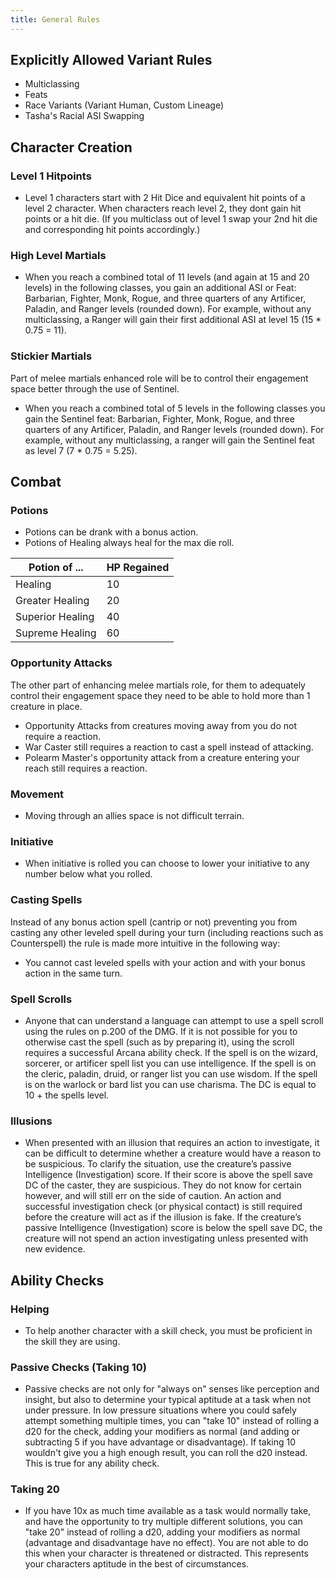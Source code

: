 ```yaml
---
title: General Rules
---
```


## Explicitly Allowed Variant Rules
- Multiclassing
- Feats
- Race Variants (Variant Human, Custom Lineage)
- Tasha's Racial ASI Swapping

## Character Creation
### Level 1 Hitpoints
- Level 1 characters start with 2 Hit Dice and equivalent hit points of a level 2 character. When characters reach level 2, they dont gain hit points or a hit die. (If you multiclass out of level 1 swap your 2nd hit die and corresponding hit points accordingly.)

### High Level Martials
- When you reach a combined total of 11 levels (and again at 15 and 20 levels) in the following classes, you gain an additional ASI or Feat: Barbarian, Fighter, Monk, Rogue, and three quarters of any Artificer, Paladin, and Ranger levels (rounded down). For example, without any multiclassing, a Ranger will gain their first additional ASI at level 15 (15 * 0.75 = 11).

### Stickier Martials
Part of melee martials enhanced role will be to control their engagement space better through the use of Sentinel.
- When you reach a combined total of 5 levels in the following classes you gain the Sentinel feat: Barbarian, Fighter, Monk, Rogue, and three quarters of any Artificer, Paladin, and Ranger levels (rounded down). For example, without any multiclassing, a ranger will gain the Sentinel feat as level 7 (7 * 0.75 = 5.25).

## Combat
### Potions
- Potions can be drank with a bonus action.
- Potions of Healing always heal for the max die roll.

| Potion of ... | HP Regained |
| ----------- | ----------- |
| Healing | 10 |
| Greater Healing | 20 |
| Superior Healing | 40 |
| Supreme Healing | 60 |

### Opportunity Attacks
The other part of enhancing melee martials role, for them to adequately control their engagement space they need to be able to hold more than 1 creature in place.
- Opportunity Attacks from creatures moving away from you do not require a reaction. 
- War Caster still requires a reaction to cast a spell instead of attacking.
- Polearm Master's opportunity attack from a creature entering your reach still requires a reaction.

### Movement
- Moving through an allies space is not difficult terrain.

### Initiative
- When initiative is rolled you can choose to lower your initiative to any number below what you rolled.

### Casting Spells
Instead of any bonus action spell (cantrip or not) preventing you from casting any other leveled spell during your turn (including reactions such as Counterspell) the rule is made more intuitive in the following way:
- You cannot cast leveled spells with your action and with your bonus action in the same turn.

### Spell Scrolls
- Anyone that can understand a language can attempt to use a spell scroll using the rules on p.200 of the DMG. If it is not possible for you to otherwise cast the spell (such as by preparing it), using the scroll requires a successful Arcana ability check. If the spell is on the wizard, sorcerer, or artificer spell list you can use intelligence. If the spell is on the cleric, paladin, druid, or ranger list you can use wisdom. If the spell is on the warlock or bard list you can use charisma. The DC is equal to 10 + the spells level.

### Illusions
- When presented with an illusion that requires an action to investigate, it can be difficult to determine whether a creature would have a reason to be suspicious. To clarify the situation, use the creature’s passive Intelligence (Investigation) score. If their score is above the spell save DC of the caster, they are suspicious. They do not know for certain however, and will still err on the side of caution. An action and successful investigation check (or physical contact) is still required before the creature will act as if the illusion is fake. If the creature’s passive Intelligence (Investigation) score is below the spell save DC, the creature will not spend an action investigating unless presented with new evidence.

## Ability Checks
### Helping
- To help another character with a skill check, you must be proficient in the skill they are using.

### Passive Checks (Taking 10)
- Passive checks are not only for "always on" senses like perception and insight, but also to determine your typical aptitude at a task when not under pressure. In low pressure situations where you could safely attempt something multiple times, you can "take 10" instead of rolling a d20 for the check, adding your modifiers as normal (and adding or subtracting 5 if you have advantage or disadvantage). If taking 10 wouldn't give you a high enough result, you can roll the d20 instead. This is true for any ability check.

### Taking 20
- If you have 10x as much time available as a task would normally take, and have the opportunity to try multiple different solutions, you can "take 20" instead of rolling a d20, adding your modifiers as normal (advantage and disadvantage have no effect). You are not able to do this when your character is threatened or distracted. This represents your characters aptitude in the best of circumstances.

